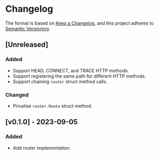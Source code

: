 # Changelog

The format is based on [Keep a Changelog](https://keepachangelog.com/en/1.1.0/), and this project adheres to [Semantic Versioning](https://semver.org/spec/v2.0.0.html).

## [Unreleased]

### Added

- Support HEAD, CONNECT, and TRACE HTTP methods.
- Support registering the same path for different HTTP methods.
- Support chaining `router` struct method calls.

### Changed

- Privatise `router.Route` struct method.

## [v0.1.0] - 2023-09-05

### Added

- Add router implementation.
